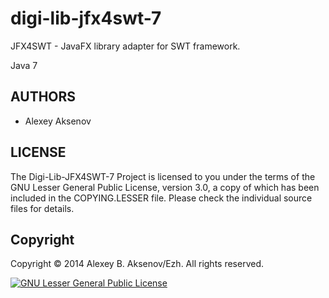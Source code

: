digi-lib-jfx4swt-7
==================

JFX4SWT - JavaFX library adapter for SWT framework.

Java 7

AUTHORS
-------

* Alexey Aksenov

LICENSE
-------

The Digi-Lib-JFX4SWT-7 Project is licensed to you under the terms of
the GNU Lesser General Public License, version 3.0, a copy of which has been
included in the COPYING.LESSER file.
Please check the individual source files for details.

Copyright
---------

Copyright © 2014 Alexey B. Aksenov/Ezh. All rights reserved.

[![GNU Lesser General Public License](http://www.gnu.org/graphics/lgplv3-147x51.png)](http://www.gnu.org/licenses/lgpl.html)
